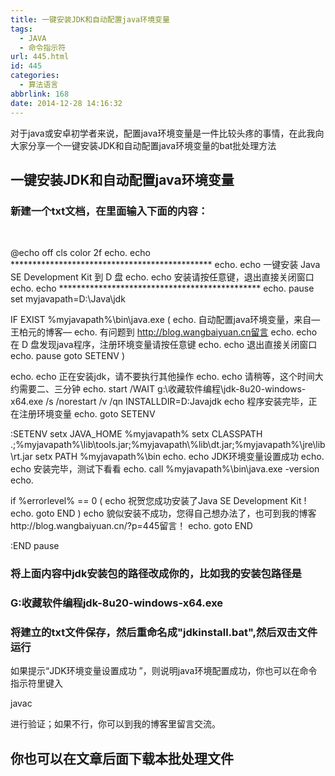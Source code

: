 ```yaml
---
title: 一键安装JDK和自动配置java环境变量
tags:
  - JAVA
  - 命令指示符
url: 445.html
id: 445
categories:
  - 算法语言
abbrlink: 168
date: 2014-12-28 14:16:32
---
```


对于java或安卓初学者来说，配置java环境变量是一件比较头疼的事情，在此我向大家分享一个一键安装JDK和自动配置java环境变量的bat批处理方法

一键安装JDK和自动配置java环境变量
--------------------

### 新建一个txt文档，在里面输入下面的内容：

 

@echo off
cls
color 2f
echo.
echo **********************************************
echo.
echo    一键安装 Java SE Development Kit 到 D 盘
echo.
echo       安装请按任意键，退出直接关闭窗口
echo.
echo **********************************************
echo.
pause
set myjavapath=D:\\Java\\jdk

IF EXIST %myjavapath%\\bin\\java.exe (
echo.   自动配置java环境变量，来自—王柏元的博客—
echo.                有问题到 http://blog.wangbaiyuan.cn留言
echo. 
echo    在 D 盘发现java程序，注册环境变量请按任意键
echo.
echo    退出直接关闭窗口
echo.
pause
goto SETENV
)

echo.
echo 正在安装jdk，请不要执行其他操作
echo.
echo 请稍等，这个时间大约需要二、三分钟
echo.
start /WAIT g:\\收藏软件编程\\jdk-8u20-windows-x64.exe /s /norestart /v /qn INSTALLDIR=D:Javajdk
echo 程序安装完毕，正在注册环境变量
echo.
goto SETENV

:SETENV
setx JAVA_HOME %myjavapath%
setx CLASSPATH .;%myjavapath%\\lib\\tools.jar;%myjavapath\\%lib\\dt.jar;%myjavapath%\\jre\\lib\\rt.jar
setx PATH %myjavapath%\\bin
echo.
echo JDK环境变量设置成功 
echo.
echo 安装完毕，测试下看看
echo.
call %myjavapath%\\bin\\java.exe -version
echo.

if %errorlevel% == 0 (
echo 祝贺您成功安装了Java SE Development Kit !
echo.
goto END
)
echo 貌似安装不成功，您得自己想办法了，也可到我的博客http://blog.wangbaiyuan.cn/?p=445留言！
echo.
goto END

:END
pause

### 将上面内容中jdk安装包的路径改成你的，比如我的安装包路径是

### **G:收藏软件编程jdk-8u20-windows-x64.exe**

### 将建立的txt文件保存，然后重命名成"jdkinstall.bat",然后双击文件运行

如果提示“JDK环境变量设置成功 ”，则说明java环境配置成功，你也可以在命令指示符里键入

javac

进行验证；如果不行，你可以到我的博客里留言交流。

你也可以在文章后面下载本批处理文件
-----------------